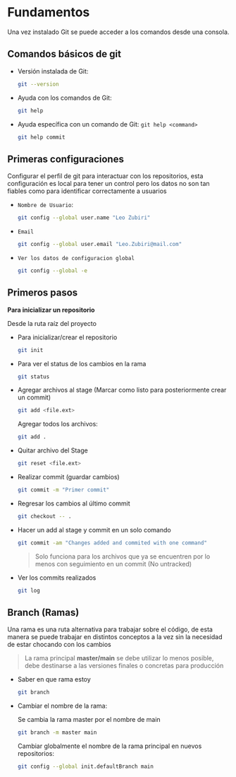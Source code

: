 # Fundamentos

Una vez instalado Git se puede acceder a los comandos desde una consola.

## Comandos básicos de git

- Versión instalada de Git:

    ```bash
    git --version
    ```

- Ayuda con los comandos de Git:

    ```bash
    git help
    ```

- Ayuda específica con un comando de Git: `git help <command>`

    ```bash
    git help commit
    ```
## Primeras configuraciones

Configurar el perfil de git para interactuar con los repositorios, esta configuración es local para tener un control pero los datos no son tan fiables como para identificar correctamente a usuarios

- `Nombre de Usuario`: 
  
    ```bash
    git config --global user.name "Leo Zubiri"
    ```

- `Email`

    ```bash
    git config --global user.email "Leo.Zubiri@mail.com"
    ```

- `Ver los datos de configuracion global`

    ```bash
    git config --global -e
    ```


## Primeros pasos

**Para inicializar un repositorio**

Desde la ruta raíz del proyecto

- Para inicializar/crear el repositorio

    ```bash
    git init
    ```
- Para ver el status de los cambios en la rama

    ```bash
    git status
    ```
- Agregar archivos al stage (Marcar como listo para posteriormente crear un commit)
  
    ```bash
    git add <file.ext>
    ```

    Agregar todos los archivos:

    ```bash
    git add .
    ```
- Quitar archivo del Stage

    ```bash
    git reset <file.ext>
    ```

- Realizar commit (guardar cambios)

    ```bash
    git commit -m "Primer commit"
    ```

- Regresar los cambios al último commit

    ```bash
    git checkout -- .
    ```

- Hacer un add al stage y commit en un solo comando

    ```bash
    git commit -am "Changes added and commited with one command"
    ```
    > Solo funciona para los archivos que ya se encuentren por lo menos con seguimiento en un commit (No untracked)

- Ver los commits realizados

    ```bash
    git log
    ```

## Branch (Ramas)

Una rama es una ruta alternativa para trabajar sobre el código, de esta manera se puede trabajar en distintos conceptos a la vez sin la necesidad de estar chocando con los cambios

> La rama principal **master/main** se debe utilizar lo menos posible, debe destinarse a las versiones finales o concretas para producción

- Saber en que rama estoy

    ```bash
    git branch
    ```

- Cambiar el nombre de la rama:

    Se cambia la rama master por el nombre de main

    ```bash
    git branch -m master main
    ```
    Cambiar globalmente el nombre de la rama principal en nuevos repositorios: 

    ```bash
    git config --global init.defaultBranch main
    ```